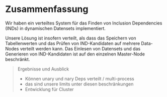 # Zusammenfassung

Wir haben ein verteiltes System für das Finden von Inclusion Dependencies (INDs) in dynamischen Datensets implementiert.

Unsere Lösung ist insofern verteilt, als dass das Speichern von Tabellenwerten und das Prüfen von IND-Kandidaten auf mehrere Data-Nodes verteilt werden kann. Das Einlesen von Datensets und das Generieren von IND-Kandidaten ist auf den einzelnen Master-Node beschränkt. 

> Ergebnisse und Ausblick
> 
> * Können unary und nary Deps verteilt / multi-process
> * das sind unsere limits unter diesen beschränkungen
> * Entwicklung für Cluster

